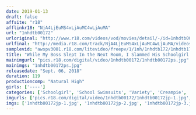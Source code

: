 ```yaml
---
date: 2019-01-13
draft: false
affsite: "r18"
afflinkr18: "NjA4LjEuMS4xLjAuMC4wLjAuMA"
url: "1nhdtb00172"
urloriginal: "http://www.r18.com/videos/vod/movies/detail/-/id=1nhdtb00172"
urlfinal: "http://media.r18.com/track/NjA4LjEuMS4xLjAuMC4wLjAuMA/videos/vod/movies/detail/-/id=1nhdtb00172"
samplevid: "awspv3001.r18.com/litevideo/freepv/1/1nh/1nhdtb172/1nhdtb172_dmb_w.mp4"
title: "While My Boss Slept In the Next Room, I Slammed His Schoolgirl Daughter Against The Wall And Pumped Her So Full Of Semen That Her Womb Was Flooded With My Creampie Cum 3"
mainimgurl: "pics.r18.com/digital/video/1nhdtb00172/1nhdtb00172ps.jpg"
mainimgs: "1nhdtb00172ps.jpg"
releasedate: "Sept. 06, 2018"
duration: 119
productioncomp: "Natural High"
girls: ['----']
categories: ['Schoolgirl', 'School Swimsuits', 'Variety', 'Creampie', 'Squirting', 'Deep Throat', 'Hi-Def']
imgurls: ['pics.r18.com/digital/video/1nhdtb00172/1nhdtb00172jp-1.jpg', 'pics.r18.com/digital/video/1nhdtb00172/1nhdtb00172jp-2.jpg', 'pics.r18.com/digital/video/1nhdtb00172/1nhdtb00172jp-3.jpg', 'pics.r18.com/digital/video/1nhdtb00172/1nhdtb00172jp-4.jpg', 'pics.r18.com/digital/video/1nhdtb00172/1nhdtb00172jp-5.jpg', 'pics.r18.com/digital/video/1nhdtb00172/1nhdtb00172jp-6.jpg', 'pics.r18.com/digital/video/1nhdtb00172/1nhdtb00172jp-7.jpg', 'pics.r18.com/digital/video/1nhdtb00172/1nhdtb00172jp-8.jpg', 'pics.r18.com/digital/video/1nhdtb00172/1nhdtb00172jp-9.jpg', 'pics.r18.com/digital/video/1nhdtb00172/1nhdtb00172jp-10.jpg', 'pics.r18.com/digital/video/1nhdtb00172/1nhdtb00172jp-11.jpg', 'pics.r18.com/digital/video/1nhdtb00172/1nhdtb00172jp-12.jpg', 'pics.r18.com/digital/video/1nhdtb00172/1nhdtb00172jp-13.jpg', 'pics.r18.com/digital/video/1nhdtb00172/1nhdtb00172jp-14.jpg', 'pics.r18.com/digital/video/1nhdtb00172/1nhdtb00172jp-15.jpg', 'pics.r18.com/digital/video/1nhdtb00172/1nhdtb00172jp-16.jpg', 'pics.r18.com/digital/video/1nhdtb00172/1nhdtb00172jp-17.jpg', 'pics.r18.com/digital/video/1nhdtb00172/1nhdtb00172jp-18.jpg', 'pics.r18.com/digital/video/1nhdtb00172/1nhdtb00172jp-19.jpg', 'pics.r18.com/digital/video/1nhdtb00172/1nhdtb00172jp-20.jpg']
imgs: ['1nhdtb00172jp-1.jpg', '1nhdtb00172jp-2.jpg', '1nhdtb00172jp-3.jpg', '1nhdtb00172jp-4.jpg', '1nhdtb00172jp-5.jpg', '1nhdtb00172jp-6.jpg', '1nhdtb00172jp-7.jpg', '1nhdtb00172jp-8.jpg', '1nhdtb00172jp-9.jpg', '1nhdtb00172jp-10.jpg', '1nhdtb00172jp-11.jpg', '1nhdtb00172jp-12.jpg', '1nhdtb00172jp-13.jpg', '1nhdtb00172jp-14.jpg', '1nhdtb00172jp-15.jpg', '1nhdtb00172jp-16.jpg', '1nhdtb00172jp-17.jpg', '1nhdtb00172jp-18.jpg', '1nhdtb00172jp-19.jpg', '1nhdtb00172jp-20.jpg']
---
```

